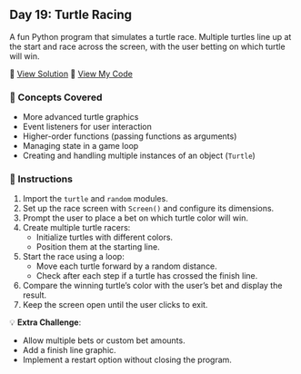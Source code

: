 ## Day 19: Turtle Racing  
A fun Python program that simulates a turtle race. Multiple turtles line up at the start and race across the screen, with the user betting on which turtle will win.

📄 [View Solution](solution.py) 📄 [View My Code](d18.py)  

### 🧠 Concepts Covered
- More advanced turtle graphics  
- Event listeners for user interaction  
- Higher-order functions (passing functions as arguments)  
- Managing state in a game loop  
- Creating and handling multiple instances of an object (`Turtle`)  

### 📝 Instructions
1. Import the `turtle` and `random` modules.  
2. Set up the race screen with `Screen()` and configure its dimensions.  
3. Prompt the user to place a bet on which turtle color will win.  
4. Create multiple turtle racers:  
   - Initialize turtles with different colors.  
   - Position them at the starting line.  
5. Start the race using a loop:  
   - Move each turtle forward by a random distance.  
   - Check after each step if a turtle has crossed the finish line.  
6. Compare the winning turtle’s color with the user’s bet and display the result.  
7. Keep the screen open until the user clicks to exit.  

💡 **Extra Challenge**:
- Allow multiple bets or custom bet amounts.  
- Add a finish line graphic.  
- Implement a restart option without closing the program.  
